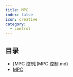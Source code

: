 ```yaml
---
title: MPC
index: false
icon: creative
category:
  - control
---
```


 ## 目录
- [MPC 控制](MPC 控制.md)
- [MPC](MPC.md)
